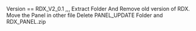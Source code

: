 Version == RDX_V2_0.1 ,,,
Extract Folder And Remove old version of RDX.
Move the Panel in other file
Delete PANEL_UPDATE Folder and RDX_PANEL.zip
